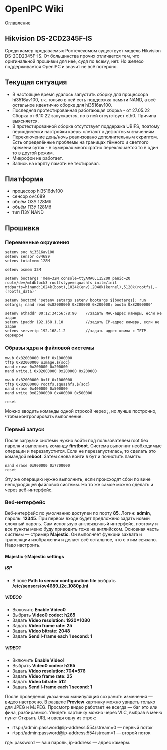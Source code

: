 # OpenIPC Wiki
[Оглавление](../index.md)

Hikvision DS-2CD2345F-IS
--------------

Среди камер продаваемых Ростелекомом существует модель Hikvision DS-2CD2345F-IS. От большинства прочих отличается тем, что оригинальной прошивки для неё, судя по всему, нет. Но железо поддерживается OpenIPC и значит не всё потеряно.

## Текущая ситуация
- В настоящее время удалось запустить сборку для процессора hi3516av100, т.к. только в ней есть поддержка памяти NAND, а всё остальное идентично сборке для hi3516av100.
- Последняя протестированная работающая сборка - от 27.05.22 Сборка от 6.10.22 запускается, но в ней отсутствует eth0. Причина выясняется.
- В протестированной сборке отсутствует поддержка UBIFS, поэтому периодически настройки каеры слетают к дефолтным значениям.
- Переключение день/ночь реализовано дополнительным скриптом. Есть определённые проблемы на границах тёмного и светлого времени суток - в сумерках многократно переключается то в один то в другой режим. 
- Микрофон не работает.
- Запись на карпту памяти не тестировал. 

## Платформа
- процессор hi3516dv100
- сенсор ov4689
- объём ОЗУ 128Мб
- объём ПЗУ 128Мб
- тип ПЗУ NAND

## Прошивка
### Переменные окружения
```
setenv soc hi3516av100
setenv sensor ov4689
setenv totalmem 128M

setenv osmem 32M

setenv bootargs 'mem=32M console=ttyAMA0,115200 panic=20 root=/dev/mtdblock3 rootfstype=squashfs init=/init mtdparts=hinand:1024k(boot),1024k(env),2048k(kernel),5120k(rootfs),-(rootfs_data)'

setenv bootcmd 'setenv setargs setenv bootargs ${bootargs}; run setargs; nand read 0x82000000 0x200000 0x200000; bootm 0x82000000'

setenv ethaddr 00:12:34:56:78:90    //задать MAC-адрес камеры, если не задан
setenv ipaddr 192.168.1.10          //задать IP-адрес камеры, если не задан
setenv serverip 192.168.1.2         //задать адрес компа с TFTP-сервером
```
### Образы ядра и файловой системы 
```
mw.b 0x82000000 0xff 0x1000000
tftp 0x82000000 uImage.${soc}
nand erase 0x200000 0x200000
nand write.i 0x82000000 0x200000 0x200000

mw.b 0x82000000 0xff 0x1000000
tftp 0x82000000 rootfs.squashfs.${soc}
nand erase 0x400000 0x500000
nand write 0x82000000 0x400000 0x500000

reset
```
Можно вводить команды одной строкой через **;**, но лучше построчно, чтобы контролировать выполнение.  
### Первый запуск
После загрузки системы нужно войти под пользователем root без пароля и выполнить команду **firstboot**. Система выполнит необходимые операции и перезапустится. Если не перезапустилась, то сделать это командой **reboot**. 
Затем снова войти в бут и почистить память:
```
nand erase 0x900000 0x7700000
reset
```
Эту же операцию нужно выполнить, если происходят сбои по вине неподходящей файловой системы. Но то же самое можно сделать и через веб-интерфейс.
### Веб-интерфейс
Веб-интерфейс по умолчанию доступен по порту **85**. Логин: **admin**, пароль: **12345**. При первом входе будет предложено задать новый сложный пароль. Сам использую англоязычный интерфейс, поэтому и все пункты меню буду приводить тоже на английском. Основная часть системы — стример **Majestic**. Он выполняет функции захвата и трансляции изображения и делает всё остальное, что с этим связано. Надо настроить.
#### Majestic->Majestic settings
##### ISP
- В поле **Path to sensor configuration file** выбрать **/etc/sensors/ov4689_i2c_1080p.ini**
##### VIDEO0
- Включить **Enable Video0**
- Выбрать **Video0 codec: h265**
- Задать **Video resolution: 1920×1080**
- Задать **Video frame rate: 25**
- Задать **Video bitrate: 2048**
- Задать **Send I-frame each 1 second: 1**
##### VIDEO1
- Включить **Enable Video1**
- Выбрать **Video0 codec: h265**
- Задать **Video resolution: 704×576**
- Задать **Video frame rate: 25**
- Задать **Video bitrate: 512**
- Задать **Send I-frame each 1 second: 1**

После проведения указанных манипуляций сохранить изменения — видео настроено. В разделе **Preview** картинку можно увидеть только для JPEG и MJPEG. Просмотр видео работает не всегда — баг это или фича, разбираемся.
Увидеть картинку можно через VLC, выбрав в меню пункт Открыть URL и введя одну из строк:
- rtsp://admin:password@ip-address:554/stream=0 — первый поток
- rtsp://admin:password@ip-address:554/stream=1 — второй поток
 
где: password — ваш пароль, ip-address — адрес камеры.
